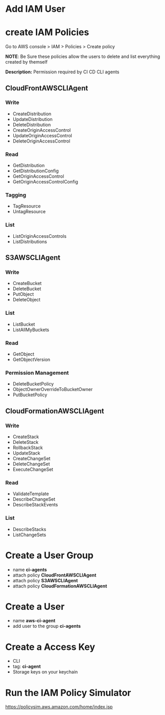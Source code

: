 # Add IAM User

# create IAM Policies
Go to AWS console > IAM > Policies > Create policy

**NOTE**: Be Sure these policies allow the users to delete and list everything created by themself

**Description:** Permission required by CI CD CLI agents

## CloudFrontAWSCLIAgent
### Write
- CreateDistribution
- UpdateDistribution
- DeleteDistribution
- CreateOriginAccessControl
- UpdateOriginAccessControl
- DeleteOriginAccessControl
### Read
- GetDistribution
- GetDistributionConfig
- GetOriginAccessControl
- GetOriginAccessControlConfig
### Tagging 
- TagResource
- UntagResource
### List
- ListOriginAccessControls
- ListDistributions

## S3AWSCLIAgent
### Write
- CreateBucket
- DeleteBucket
- PutObject
- DeleteObject
### List
- ListBucket
- ListAllMyBuckets
### Read
- GetObject
- GetObjectVersion
### Permission Management
- DeleteBucketPolicy
- ObjectOwnerOverrideToBucketOwner
- PutBucketPolicy

## CloudFormationAWSCLIAgent 
### Write
- CreateStack
- DeleteStack
- RollbackStack
- UpdateStack
- CreateChangeSet
- DeleteChangeSet
- ExecuteChangeSet
### Read
- ValidateTemplate
- DescribeChangeSet
- DescribeStackEvents
### List
- DescribeStacks
- ListChangeSets

# Create a User Group
- name **ci-agents**
- attach policy **CloudFrontAWSCLIAgent**
- attach policy **S3AWSCLIAgent**
- attach policy **CloudFormationAWSCLIAgent**

# Create a User
- name **aws-ci-agent**
- add user to the group **ci-agents**

# Create a Access Key
- CLI
- tag: **ci-agent**
- Storage keys on your keychain

# Run the IAM Policy Simulator
https://policysim.aws.amazon.com/home/index.jsp
